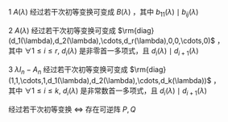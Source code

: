 1  $A(\lambda)$ 经过若干次初等变换可变成 $B(\lambda)$ ，其中 $b_{11}(\lambda)\mid b_{ij}(\lambda)$     
    
2  $A(\lambda)$ 经过若干次初等变换可变成 $\rm{diag}(d_1(\lambda),d_2(\lambda),\cdots,d_r(\lambda),0,0,\cdots,0)$ ，    
其中 $\forall 1\le i\le r,\ d_i(\lambda)$ 是非零首一多项式，且 $d_{i}(\lambda)\mid d_{i+1}(\lambda)$     
    
3  $\lambda I_n-A_n$ 经过若干次初等变换可变成 $\rm{diag}(1,1,\cdots,1,d_1(\lambda),d_2(\lambda),\cdots,d_k(\lambda))$ ，    
其中 $\forall 1\le i\le k,\ d_i(\lambda)$ 是非常数首一多项式，且 $d_{i}(\lambda)\mid d_{i+1}(\lambda)$     
    
经过若干次初等变换 $\Leftrightarrow$ 存在可逆阵 $P,Q$     
